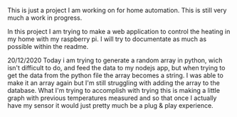 This is just a project I am working on for home automation. This is still very much a work in progress. 

In this project I am trying to make a web application to control the heating in my home with my raspberry pi. I will try to documentate as much as possible within the readme.

20/12/2020
Today i am trying to generate a random array in python, wich isn't difficult to do, and feed the data to my nodejs app, but when trying to get the data from the python file the array becomes a string. I was able to make it an array again but I'm still struggling with adding the array to the database. What I'm trying to accomplish with trying this is making a little graph with previous temperatures measured and so that once I actually have my sensor it would just pretty much be a plug & play experience.